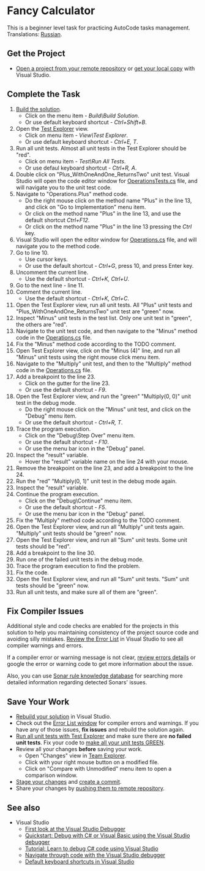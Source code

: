 # Fancy Calculator

This is a beginner level task for practicing AutoCode tasks management. Translations: [Russian](README-RU.md).


## Get the Project

* [Open a project from your remote repository](https://docs.microsoft.com/en-us/visualstudio/get-started/tutorial-open-project-from-repo) or [get your local copy](https://docs.microsoft.com/en-us/azure/devops/repos/git/clone#clone-from-another-git-provider) with Visual Studio.


## Complete the Task

1. [Build the solution](https://docs.microsoft.com/en-us/visualstudio/ide/building-and-cleaning-projects-and-solutions-in-visual-studio).
    * Click on the menu item - _Build\Build Solution_.
    * Or use default keyboard shortcut - _Ctrl+Shift+B_.
1. Open the [Test Explorer](https://docs.microsoft.com/ru-ru/visualstudio/test/run-unit-tests-with-test-explorer) view.
    * Click on menu item - _View\Test Explorer_.
    * Or use default keyboard shortcut - _Ctrl+E, T_.
1. Run all unit tests. Almost all unit tests in the Test Explorer should be "red".
    * Click on menu item - _Test\Run All Tests_.
    * Or use defaul keyboard shortcut - _Ctrl+R, A_.
1. Double click on "Plus_WithOneAndOne_ReturnsTwo" unit test. Visual Studio will open the code editor window for [OperationsTests.cs](FancyCalc.Tests/OperationsTests.cs) file, and will navigate you to the unit test code.
1. Navigate to "Operations.Plus" method code.
    * Do the right mouse click on the method name "Plus" in the line 13, and click on "Go to Implementation" menu item.
    * Or click on the method name "Plus" in the line 13, and use the default shortcut _Ctrl+F12_.
    * Or click on the method name "Plus" in the line 13 pressing the _Ctrl_ key.
1. Visual Studio will open the editor window for [Operations.cs](FancyCalc/Operations.cs) file, and will navigate you to the method code.
1. Go to line 10.
    * Use cursor keys.
    * Or use the default shortcut - _Ctrl+G_, press 10, and press Enter key.
1. Uncomment the current line.
    * Use the default shortcut - _Ctrl+K, Ctrl+U_.
1. Go to the next line - line 11.
1. Comment the current line.
    * Use the default shortcut - _Ctrl+K, Ctrl+C_.
1. Open the Test Explorer view, run all unit tests. All "Plus" unit tests and "Plus_WithOneAndOne_ReturnsTwo" unit test are "green" now.
1. Inspect "Minus" unit tests in the test list. Only one unit test in "green", the others are "red".
1. Navigate to the unit test code, and then navigate to the "Minus" method code in the [Operations.cs](FancyCalc/Operations.cs) file.
1. Fix the "Minus" method code according to the TODO comment.
1. Open Test Explorer view, click on the "Minus (4)" line, and run all "Minus" unit tests using the right mouse click menu item.
1. Navigate to the "Multiply" unit test, and then to the "Multiply" method code in the [Operations.cs](FancyCalc/Operations.cs) file.
1. Add a breakpoint to the line 23.
    * Click on the gutter for the line 23.
    * Or use the default shortcut - _F9_.
1. Open the Test Explorer view, and run the "green" "Multiply(0, 0)" unit test in the debug mode.
    * Do the right mouse click on the "Minus" unit test, and click on the "Debug" menu item.
    * Or use the default shortcut - _Ctrl+R, T_.
1. Trace the program execution.
    * Click on the "Debug\Step Over" menu item.
    * Or use the default shortcut - _F10_.
    * Or use the menu bar icon in the "Debug" panel.
1. Inspect the "result" variable.
    * Hover the "result" variable name on the line 24 with your mouse.
1. Remove the breakpoint on the line 23, and add a breakpoint to the line 24.
1. Run the "red" "Multiply(0, 1)" unit test in the debug mode again.
1. Inspect the "result" variable.
1. Continue the program execution.
    * Click on the "Debug\Continue" menu item.
    * Or use the default shortcut - _F5_.
    * Or use the menu bar icon in the "Debug" panel.
1. Fix the "Multiply" method code according to the TODO comment.
1. Open the Test Explorer view, and run all "Multiply" unit tests again. "Multiply" unit tests should be "green" now.
1. Open the Test Explorer view, and run all "Sum" unit tests. Some unit tests should be "red".
1. Add a breakpoint to the line 30.
1. Run one of the failed unit tests in the debug mode.
1. Trace the program execution to find the problem.
1. Fix the code.
1. Open the Test Explorer view, and run all "Sum" unit tests. "Sum" unit tests should be "green" now.
1. Run all unit tests, and make sure all of them are "green".


## Fix Compiler Issues

Additional style and code checks are enabled for the projects in this solution to help you maintaining consistency of the project source code and avoiding silly mistakes. [Review the Error List](https://docs.microsoft.com/en-us/visualstudio/ide/find-and-fix-code-errors#review-the-error-list) in Visual Studio to see all compiler warnings and errors.

If a compiler error or warning message is not clear, [review errors details](https://docs.microsoft.com/en-us/visualstudio/ide/find-and-fix-code-errors#review-errors-in-detail) or google the error or warning code to get more information about the issue.

Also, you can use [Sonar rule knowledge database](https://rules.sonarsource.com/csharp) for searching more detailed information regarding detected Sonars' issues.


## Save Your Work

* [Rebuild your solution](https://docs.microsoft.com/en-us/visualstudio/ide/building-and-cleaning-projects-and-solutions-in-visual-studio) in Visual Studio.
* Check out the [Error List window](https://docs.microsoft.com/en-us/visualstudio/ide/reference/error-list-window) for compiler errors and warnings. If you have any of those issues, **fix issues** and rebuild the solution again.
* [Run all unit tests with Test Explorer](https://docs.microsoft.com/en-us/visualstudio/test/run-unit-tests-with-test-explorer) and make sure there are **no failed unit tests**. Fix your code to [make all your unit tests GREEN](https://stackoverflow.com/questions/276813/what-is-red-green-testing).
* Review all your changes **before** saving your work.
    * Open "Changes" view in [Team Explorer](https://docs.microsoft.com/en-us/visualstudio/ide/reference/team-explorer-reference).
    * Click with your right mouse button on a modified file.
    * Click on "Compare with Unmodified" menu item to open a comparison window.
* [Stage your changes](https://docs.microsoft.com/en-us/azure/devops/repos/git/commits#stage-your-changes) and [create a commit](https://docs.microsoft.com/en-us/azure/devops/repos/git/commits#create-a-commit).
* Share your changes by [pushing them to remote repository](https://docs.microsoft.com/en-us/azure/devops/repos/git/pushing).


## See also

* Visual Studio
  * [First look at the Visual Studio Debugger](https://docs.microsoft.com/en-us/visualstudio/debugger/debugger-feature-tour)
  * [Quickstart: Debug with C# or Visual Basic using the Visual Studio debugger](https://docs.microsoft.com/en-us/visualstudio/debugger/quickstart-debug-with-managed)
  * [Tutorial: Learn to debug C# code using Visual Studio](https://docs.microsoft.com/en-us/visualstudio/get-started/csharp/tutorial-debugger)
  * [Navigate through code with the Visual Studio debugger](https://docs.microsoft.com/en-us/visualstudio/debugger/navigating-through-code-with-the-debugger)
  * [Default keyboard shortcuts in Visual Studio](https://docs.microsoft.com/en-us/visualstudio/ide/default-keyboard-shortcuts-in-visual-studio)
